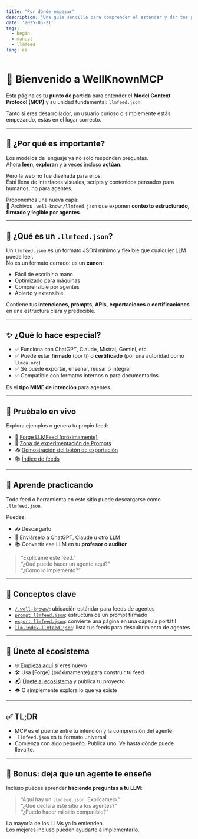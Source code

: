 ```yaml
---
title: "Por dónde empezar"
description: "Una guía sencilla para comprender el estándar y dar tus primeros pasos."
date: '2025-05-21'
tags:
  - begin
  - manual
  - llmfeed
lang: es
---
```


# 👋 Bienvenido a WellKnownMCP

Esta página es tu **punto de partida** para entender el **Model Context Protocol (MCP)** y su unidad fundamental: `llmfeed.json`.

Tanto si eres desarrollador, un usuario curioso o simplemente estás empezando, estás en el lugar correcto.

---

## 🚀 ¿Por qué es importante?

Los modelos de lenguaje ya no solo responden preguntas.  
Ahora **leen**, **exploran** y a veces incluso **actúan**.

Pero la web no fue diseñada para ellos.  
Está llena de interfaces visuales, scripts y contenidos pensados para humanos, no para agentes.

Proponemos una nueva capa:  
📂 Archivos `.well-known/llmfeed.json` que exponen **contexto estructurado, firmado y legible por agentes**.

---

## 🧠 ¿Qué es un `.llmfeed.json`?

Un `llmfeed.json` es un formato JSON mínimo y flexible que cualquier LLM puede leer.  
No es un formato cerrado: es un **canon**:

- Fácil de escribir a mano  
- Optimizado para máquinas  
- Comprensible por agentes  
- Abierto y extensible

Contiene tus **intenciones**, **prompts**, **APIs**, **exportaciones** o **certificaciones** en una estructura clara y predecible.

---

## ✨ ¿Qué lo hace especial?

- ✅ Funciona con ChatGPT, Claude, Mistral, Gemini, etc.  
- ✅ Puede estar **firmado** (por ti) o **certificado** (por una autoridad como `llmca.org`)  
- ✅ Se puede exportar, enseñar, reusar o integrar  
- ✅ Compatible con formatos internos o para documentarlos

Es el **tipo MIME de intención** para agentes.

---

## 🧪 Pruébalo en vivo

Explora ejemplos o genera tu propio feed:

- 🔧 [Forge LLMFeed (próximamente)](https://forge.llmfeedforge.org)  
- 🧠 [Zona de experimentación de Prompts](/tools/prompts-explained)  
- 📤 [Demostración del botón de exportación](/tools/export-button)  
- 📚 [Índice de feeds](/tools/llm-index)

---

## 🧰 Aprende practicando

Todo feed o herramienta en este sitio puede descargarse como `.llmfeed.json`.

Puedes:
- 📥 Descargarlo  
- 🤖 Enviárselo a ChatGPT, Claude u otro LLM  
- 📚 Convertir ese LLM en tu **profesor o auditor**

> “Explícame este feed.”  
> “¿Qué puede hacer un agente aquí?”  
> “¿Cómo lo implemento?”

---

## 📁 Conceptos clave

- [`/.well-known/`](/tools/well-known): ubicación estándar para feeds de agentes  
- [`prompt.llmfeed.json`](/tools/prompts-explained): estructura de un prompt firmado  
- [`export.llmfeed.json`](/tools/export-button): convierte una página en una cápsula portátil  
- [`llm-index.llmfeed.json`](/tools/llm-index): lista tus feeds para descubrimiento de agentes

---

## 🤝 Únete al ecosistema

- 🌐 [Empieza aquí](/begin) si eres nuevo  
- 🛠 Usa [Forge] (próximamente) para construir tu feed  
- 📬 [Únete al ecosistema](/join) y publica tu proyecto  
- 👁 O simplemente explora lo que ya existe

---

## ✅ TL;DR

- MCP es el puente entre tu intención y la comprensión del agente  
- `.llmfeed.json` es tu formato universal  
- Comienza con algo pequeño. Publica uno. Ve hasta dónde puede llevarte.

---

## 🧠 Bonus: deja que un agente te enseñe

Incluso puedes aprender **haciendo preguntas a tu LLM**:

> “Aquí hay un `llmfeed.json`. Explícamelo.”  
> “¿Qué declara este sitio a los agentes?”  
> “¿Puedo hacer mi sitio compatible?”

La mayoría de los LLMs ya lo entienden.  
Los mejores incluso pueden ayudarte a implementarlo.
